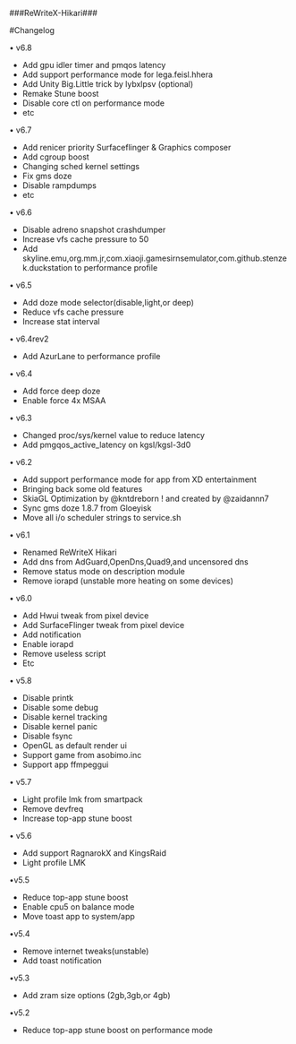 ###ReWriteX-Hikari###

#Changelog

• v6.8
- Add gpu idler timer and pmqos latency
- Add support performance mode for lega.feisl.hhera
- Add Unity Big.Little trick by lybxlpsv (optional)
- Remake Stune boost
- Disable core ctl on performance mode
- etc

• v6.7
- Add renicer priority Surfaceflinger & Graphics composer
- Add cgroup boost
- Changing sched kernel settings
- Fix gms doze 
- Disable rampdumps
- etc

• v6.6
- Disable adreno snapshot crashdumper
- Increase vfs cache pressure to 50
- Add skyline.emu,org.mm.jr,com.xiaoji.gamesirnsemulator,com.github.stenzek.duckstation to performance profile

• v6.5
- Add doze mode selector(disable,light,or deep)
- Reduce vfs cache pressure
- Increase stat interval

• v6.4rev2
- Add AzurLane to performance profile

• v6.4
- Add force deep doze
- Enable force 4x MSAA

• v6.3
- Changed proc/sys/kernel value to reduce latency
- Add pmgqos_active_latency on kgsl/kgsl-3d0 

• v6.2
- Add support performance mode for app from XD entertainment 
- Bringing back some old features
- SkiaGL Optimization by @kntdreborn ! and created by @zaidannn7
- Sync gms doze 1.8.7 from Gloeyisk
- Move all i/o scheduler strings to service.sh

• v6.1
- Renamed ReWriteX Hikari
- Add dns from AdGuard,OpenDns,Quad9,and uncensored dns
- Remove status mode on description module
- Remove iorapd (unstable more heating on some devices)

• v6.0
- Add Hwui tweak from pixel device
- Add SurfaceFlinger tweak from pixel device
- Add notification
- Enable iorapd
- Remove useless script
- Etc

• v5.8
- Disable printk
- Disable some debug
- Disable kernel tracking
- Disable kernel panic
- Disable fsync
- OpenGL as default render ui
- Support game from asobimo.inc
- Support app ffmpeggui 

• v5.7
- Light profile lmk from smartpack
- Remove devfreq
- Increase top-app stune boost

• v5.6
- Add support RagnarokX and KingsRaid
- Light profile LMK

•v5.5
- Reduce top-app stune boost
- Enable cpu5 on balance mode
- Move toast app to system/app

•v5.4
- Remove internet tweaks(unstable)
- Add toast notification 

•v5.3
- Add zram size options (2gb,3gb,or 4gb)

•v5.2
- Reduce top-app stune boost on performance mode
